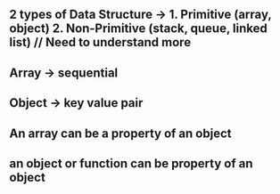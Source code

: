 ## 2 types of Data Structure -> 1. Primitive (array, object) 2. Non-Primitive (stack, queue, linked list) // Need to understand more

## Array -> sequential

## Object -> key value pair

## An array can be a property of an object

## an object or function can be property of an object
